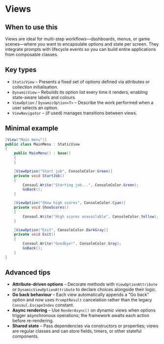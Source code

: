 # Views

## When to use this
Views are ideal for multi-step workflows—dashboards, menus, or game scenes—where you want to encapsulate options and state per screen. They integrate prompts with lifecycle events so you can build entire applications from composable classes.

## Key types
* `StaticView` – Presents a fixed set of options defined via attributes or collection initialisation.
* `DynamicView` – Rebuilds its option list every time it renders, enabling state-aware labels and colours.
* `ViewOption` / `DynamicOption<T>` – Describe the work performed when a user selects an option.
* `ViewNavigator` – (if used) manages transitions between views.

## Minimal example
```csharp
[View("Main menu")]
public class MainMenu : StaticView
{
    public MainMenu() : base()
    {
    }

    [ViewOption("Start job", ConsoleColor.Green)]
    private void StartJob()
    {
        Consoul.Write("Starting job...", ConsoleColor.Green);
        GoBack();
    }

    [ViewOption("Show high scores", ConsoleColor.Cyan)]
    private void ShowScores()
    {
        Consoul.Write("High scores unavailable", ConsoleColor.Yellow);
    }

    [ViewOption("Exit", ConsoleColor.DarkGray)]
    private void Exit()
    {
        Consoul.Write("Goodbye!", ConsoleColor.Gray);
        GoBack();
    }
}
```

## Advanced tips
* **Attribute-driven options** – Decorate methods with `ViewOptionAttribute` or `DynamicViewOptionAttribute` to declare choices alongside their logic.
* **Go back behaviour** – Each view automatically appends a “Go back” option and now uses `PromptResult` cancelation rather than the legacy `Consoul.EscapeIndex` constant.
* **Async rendering** – Use `RenderAsync()` on dynamic views when options trigger asynchronous operations; the framework awaits each action before re-rendering.
* **Shared state** – Pass dependencies via constructors or properties; views are regular classes and can store fields, timers, or other stateful components.
